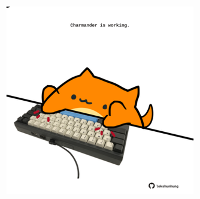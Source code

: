 <!-- built at 15/04/2022, 19:00:54 UTC -->
<p align="center">
  <img width="500" height="500" src="./ReadmeImage.svg">
</p>
